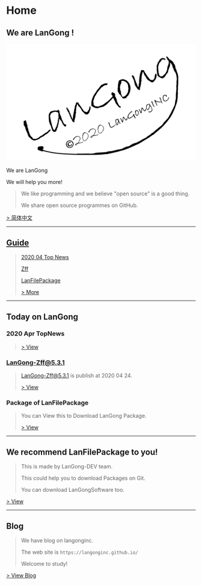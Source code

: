 # Home

## We are **LanGong** !

![Logo](/img/black.png)

We are LanGong

We will help you more!

> We like programming and we believe "open source" is a good thing. 
>
> We share open source programmes on GitHub.

[ > 简体中文 ](/ch/)  

---

## [Guide](/en/guide/)

>
> [2020 04 Top News](https://langonginc.github.io/Topnew202004)
>
> [Zff](/Zff/)
>
> [LanFilePackage](/LanFilePackage/)
>
> [ > More ](/en/guide/)  
>

---

## Today on LanGong

### 2020 Apr TopNews

>
> [ > View ](https://langonginc.github.io/Topnew202004)
>

### LanGong-Zff@5.3.1

> LanGong-Zff@5.3.1 is publish at 2020 04 24.
>
> [ > View ](/en/inv/Zff/)

### Package of LanFilePackage

> You can View this to Download LanGong Package.
>
> [ > View ](/Package)

---

## We recommend LanFilePackage to you!

>
> This is made by LanGong-DEV team.
>
> This could help you to download Packages on Git.
>
> You can download LanGongSoftware too.
>

[ > View ](/LanFilePackage/)

---

## Blog

>
> We have blog on langonginc.
>
> The web site is `https://langonginc.github.io/`
>
> Welcome to study!
>

[ > View Blog ](https://langonginc.github.io/)

